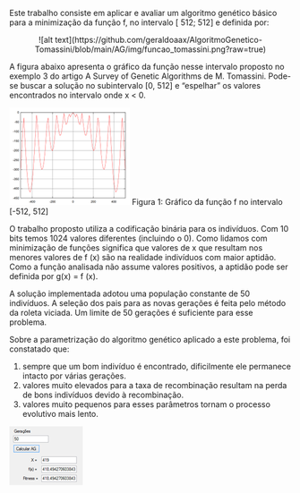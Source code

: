 



Este trabalho consiste em aplicar e avaliar um algoritmo genético básico para a minimização da função f, no intervalo [ 512; 512] e definida por:

<p align="center" width="100%">
![alt text](https://github.com/geraldoaax/AlgoritmoGenetico-Tomassini/blob/main/AG/img/funcao_tomassini.png?raw=true)
</p>
 
A figura abaixo apresenta o gráfico da função nesse intervalo proposto no exemplo 3 do artigo A Survey of Genetic Algorithms de M. Tomassini. Pode-se buscar a solução no subintervalo [0, 512] e “espelhar” os valores encontrados no intervalo onde x < 0.

![alt text](https://github.com/geraldoaax/AlgoritmoGenetico-Tomassini/blob/main/AG/img/grafico_funcao.png?raw=true)
Figura 1: Gráfico da função f no intervalo [-512, 512]

O trabalho proposto utiliza a codificação binária para os indivíduos. Com 10 bits temos 1024 valores diferentes (incluindo o 0). 
Como lidamos com minimização de funções significa que valores de x que resultam nos menores valores de f (x) são na realidade indivíduos com maior aptidão. Como a função analisada não assume valores positivos, a aptidão pode ser definida por g(x) =  f (x). 

A solução implementada adotou uma população constante de 50 indivíduos. A seleção dos pais para as novas gerações é feita pelo método da roleta viciada. Um limite de 50 gerações é suficiente para esse problema. 

Sobre a parametrização do algoritmo genético aplicado a este problema, foi constatado que:

1. sempre que um bom indivíduo é encontrado, dificilmente ele permanece intacto por várias gerações.
2. valores muito elevados para a taxa de recombinação resultam na perda de bons indivíduos devido à recombinação.
3. valores muito pequenos para esses parâmetros tornam o processo evolutivo mais lento.

![alt text](https://github.com/geraldoaax/AlgoritmoGenetico-Tomassini/blob/main/AG/img/resultado.png?raw=true)


 
